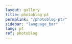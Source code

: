 ```yaml
---
layout: gallery
title: photoblog-pt
permalink: "/photoblog-pt/"
sidebar: "language_bar"
lang: pt
ref: photoblog
--- 
```

